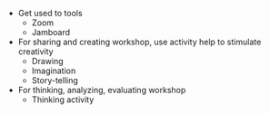- Get used to tools
    - Zoom
    - Jamboard
- For sharing and creating workshop, use activity help to stimulate creativity
    - Drawing
    - Imagination
    - Story-telling
- For thinking, analyzing, evaluating workshop
    - Thinking activity
